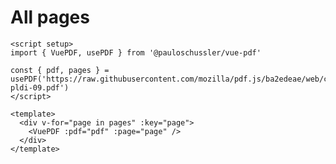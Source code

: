 # All pages

```vue
<script setup>
import { VuePDF, usePDF } from '@pauloschussler/vue-pdf'

const { pdf, pages } = usePDF('https://raw.githubusercontent.com/mozilla/pdf.js/ba2edeae/web/compressed.tracemonkey-pldi-09.pdf')
</script>

<template>
  <div v-for="page in pages" :key="page">
    <VuePDF :pdf="pdf" :page="page" />
  </div>
</template>
```

<ClientOnly>
  <AllPages />
</ClientOnly>
